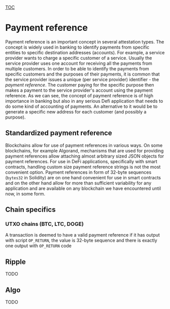 [TOC](../README.md)

# Payment reference

Payment reference is an important concept in several attestation types. The concept is widely used in banking to identify payments from specific entities to specific destination addresses (accounts). For example, a service provider wants to charge a specific customer of a service. Usually the service provider uses one account for receiving all the payments from multiple customers. In order to be able to identify the payments from specific customers and the purposes of their payments, it is common that the service provider issues a unique (per service provider) identifier - the _payment reference_. The customer paying for the specific purpose then makes a payment to the service provider's account using the payment reference. As we can see, the concept of payment reference is of high importance in banking but also in any serious Defi application that needs to do some kind of accounting of payments. An alternative to it would be to generate a specific new address for each customer (and possibly a purpose).


## Standardized payment reference

Blockchains allow for use of payment references in various ways. On some blockchains, for example Algorand, mechanisms that are used for providing payment references allow attaching almost arbitrary sized JSON objects for payment references. For use in DeFi applications, specifically with smart contracts, handling custom size payment reference strings is not the most convenient option. Payment references in form of 32-byte sequences (`bytes32` in Solidity) are on one hand convenient for use in smart contracts and on the other hand allow for more than sufficient variability for any application and are available on any blockchain we have encountered until now, in some form.

## Chain specifics

### UTXO chains (BTC, LTC, DOGE)

A transaction is deemed to have a valid payment reference if it has output with script `OP_RETURN`, the value is 32-byte sequence and there is exactly one output with `OP_RETURN` code

## Ripple

TODO 

## Algo

TODO

